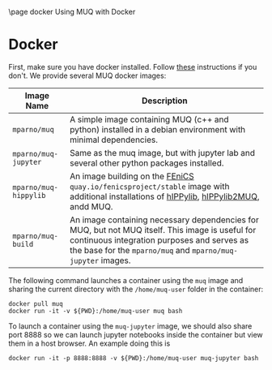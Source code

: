 \page docker Using MUQ with Docker

# Docker
First, make sure you have docker installed.  Follow [these](https://docs.docker.com/get-started/) instructions if you don't.  We provide several MUQ docker images:

| Image Name | Description  |
|---|---|
| `mparno/muq`  | A simple image containing MUQ (c++ and python) installed in a debian environment with minimal dependencies.  |
| `mparno/muq-jupyter` | Same as the muq image, but with jupyter lab and several other python packages installed. |
| `mparno/muq-hippylib`  | An image building on the [FEniCS](https://fenicsproject.org/) `quay.io/fenicsproject/stable` image with additional installations of [hIPPylib](https://hippylib.github.io/), [hIPPylib2MUQ](https://github.com/hippylib/hippylib2muq), andd MUQ.  |
| `mparno/muq-build` | An image containing necessary dependencies for MUQ, but not MUQ itself.  This image is useful for continuous integration purposes and serves as the base for the `mparno/muq` and `mparno/muq-jupyter` images. |

The following command launches a container using the `muq` image and sharing the current directory with the `/home/muq-user` folder in the container:
```
docker pull muq
docker run -it -v ${PWD}:/home/muq-user muq bash
```

To launch a container using the `muq-jupyter` image, we should also share port 8888 so we can launch jupyter notebooks inside the container but view them in a host browser.   An example doing this is
```
docker run -it -p 8888:8888 -v ${PWD}:/home/muq-user muq-jupyter bash
```
